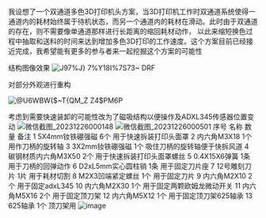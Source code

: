 我设想了一个双通道多色3D打印机头方案，当3D打印机工作时双通道系统使得一通道内的耗材始终属于待机状态，而另一个通道内的耗材在滑动。此时由于双通道的存在，则不需要像单通道那样进行长距离的缩回耗材动作， 以此来缩短换色过程中抽取和送料的时间来达到增加多色3D打印的工作速度。这个方案目前已经接近完成，我希望能有更多的参与者来一起挖掘这个方案的可能性

结构图像效果
![J97%J} 7%Y18I%7S73~ DRF](https://github.com/wei-chengsheng/Stealthburner-Dual-channel-Filament-Cutter/assets/92136903/8b80fc98-acee-46ed-95f9-6764ebcdc991)

对部分外观进行重构

![@U6WBW($~T{QM_Z Z4$PM6P](https://github.com/wei-chengsheng/Stealthburner-Dual-channel-Filament-Cutter/assets/92136903/f7bdf06d-14ad-4b7b-bfde-035653b0069f)

考虑到需要快速装卸的可能性改为了磁吸结构以便操作及ADXL345传感器位置变动
![微信截图_20231226000148](https://github.com/wei-chengsheng/Stealthburner-Dual-channel-Filament-Cutter/assets/92136903/d7fa6e76-79e2-4efd-9e65-1aa11a995a8e)
![微信截图_20231226000501](https://github.com/wei-chengsheng/Stealthburner-Dual-channel-Filament-Cutter/assets/92136903/a63995a9-529e-4048-9e7c-ff05122f89ce)
序号	名称	数量	备注
1	5X4mm钕铁硼强磁	6个	用于快速拆装打印头面罩
2	内六角M3X18	1个	用作刀柄的旋转轴
3	3X2mm钕铁硼强磁	1个	吸住刀柄的旋转轴便于快拆风道
4	碳钢材质内六角M3X50	2个	用于快速拆装打印头面罩螺丝
5	0.4X15X6弹簧	1条	用于刀柄的回弹动作
6	D2xL5mm实心圆柱销	1条	用于固定刀片座
7	12号雕刻刀片	1片	用于耗材切割
8	M2X3凹端紧定螺丝	1个	用于固定刀片
9	内六角M2X10	2个	用于固定adxL345
10	内六角M2X30	1个	用于固定两颗欧姆龙微动开关
11	内六角M5X16	2个	用于固定顶刀架
12	内六角M5X12	1个	用于固定顶刀架625轴承
13	625轴承	1个	顶刀架用
![image](https://github.com/wei-chengsheng/Stealthburner-Dual-channel-Filament-Cutter/assets/92136903/95d1b4bb-b840-4de4-9e07-346b530c2730)
